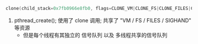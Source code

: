 ```c++
clone(child_stack=0x7fb0966e8fb0, flags=CLONE_VM|CLONE_FS|CLONE_FILES|CLONE_SIGHAND|CLONE_THREAD|CLONE_SYSVSEM|CLONE_SETTLS|CLONE_PARENT_SETTID|CLONE_CHILD_CLEARTID, parent_tidptr=0x7fb0966e99d0, tls=0x7fb0966e9700, child_tidptr=0x7fb0966e99d0);
```
1. pthread_create(); 使用了 clone 调用; 共享了 "VM / FS / FILES / SIGHAND"  等资源
    + 但是每个线程有其独立的 信号队列 以及 多线程共享的信号队列